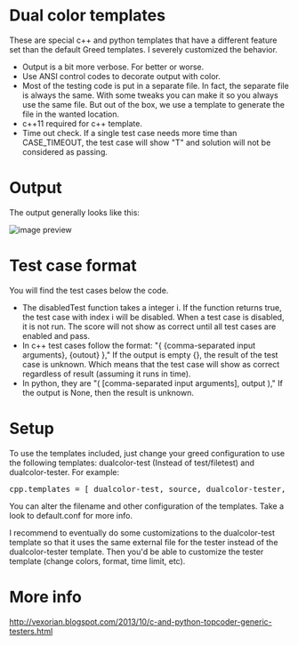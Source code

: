 Dual color templates
====================
These are special c++ and python templates that have a different feature set than the default Greed templates. I severely customized the behavior.
* Output is a bit more verbose. For better or worse.
* Use ANSI control codes to decorate output with color.
* Most of the testing code is put in a separate file. In fact, the separate file is always the same. With some tweaks you can make it so you always use the same file. But out of the box, we use a template to generate the file in the wanted location.
* c++11 required for c++ template.
* Time out check. If a single test case needs more time than CASE_TIMEOUT, the test case will show "T" and solution will not be considered as passing.

Output
======
The output generally looks like this:

![image preview](https://dl.dropboxusercontent.com/u/95690732/greed/dualcolor.png)

Test case format
================
You will find the test cases below the code.
* The disabledTest function takes a integer i. If the function returns true, the test case with index i will be disabled. When a test case is disabled, it is not run. The score will not show as correct until all test cases are enabled and pass.
* In c++ test cases follow the format: "{ {comma-separated input arguments}, {outout} }," If the output is empty {}, the result of the test case is unknown. Which means that the test case will show as correct regardless of result (assuming it runs in time).
* In python, they are "( [comma-separated input arguments], output )," If the output is None, then the result is unknown.

Setup
=====
To use the templates included, just change your greed configuration to use the following templates: dualcolor-test (Instead of test/filetest) and dualcolor-tester. For example:
<pre>
cpp.templates = [ dualcolor-test, source, dualcolor-tester, problem-desc ]
</pre>

You can alter the filename and other configuration of the templates. Take a look to default.conf for more info.

I recommend to eventually do some customizations to the dualcolor-test template so that it uses the same external file for the tester instead of the dualcolor-tester template. Then you'd be able to customize the tester template (change colors, format, time limit, etc).

More info
=========
http://vexorian.blogspot.com/2013/10/c-and-python-topcoder-generic-testers.html
